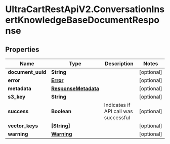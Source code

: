 # UltraCartRestApiV2.ConversationInsertKnowledgeBaseDocumentResponse

## Properties

Name | Type | Description | Notes
------------ | ------------- | ------------- | -------------
**document_uuid** | **String** |  | [optional] 
**error** | [**Error**](Error.md) |  | [optional] 
**metadata** | [**ResponseMetadata**](ResponseMetadata.md) |  | [optional] 
**s3_key** | **String** |  | [optional] 
**success** | **Boolean** | Indicates if API call was successful | [optional] 
**vector_keys** | **[String]** |  | [optional] 
**warning** | [**Warning**](Warning.md) |  | [optional] 


